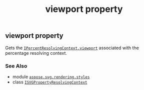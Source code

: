 ﻿---
title: viewport property
second_title: Aspose.SVG for Python via .NET API References
description: 
type: docs
weight: 170
url: /python-net/aspose.svg.rendering.styles/isvgpropertyresolvingcontext/viewport/
is_root: false
---

## viewport property


Gets the [`IPercentResolvingContext.viewport`](/svg/python-net/aspose.svg.dom.css/ipercentresolvingcontext#viewport) associated with the percentage resolving context.

### See Also
* module [`aspose.svg.rendering.styles`](../../)
* class [`ISVGPropertyResolvingContext`](/svg/python-net/aspose.svg.rendering.styles/isvgpropertyresolvingcontext)
